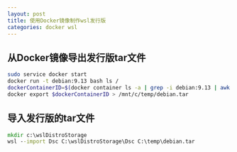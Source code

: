 ```yaml
---
layout: post
title: 使用Docker镜像制作wsl发行版
categories: docker wsl
---
```


## 从Docker镜像导出发行版tar文件

```sh
sudo service docker start
docker run -t debian:9.13 bash ls /
dockerContainerID=$(docker container ls -a | grep -i debian:9.13 | awk '{print $1}')
docker export $dockerContainerID > /mnt/c/temp/debian.tar
```

## 导入发行版的tar文件

```cmd
mkdir c:\wslDistroStorage
wsl --import Dsc C:\wslDistroStorage\Dsc C:\temp\debian.tar
```
